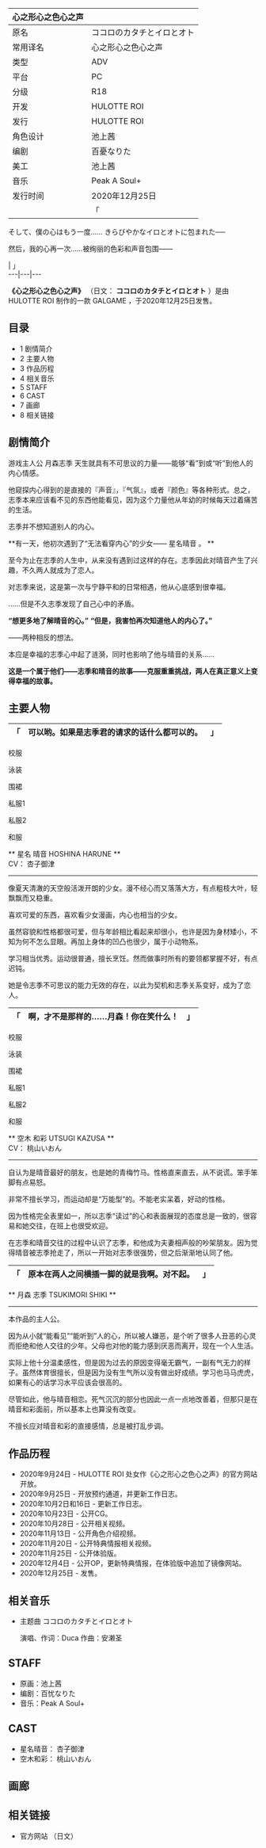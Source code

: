 |  心之形心之色心之声  ||
|---|---|
|原名  |  ココロのカタチとイロとオト   |
|常用译名  |  心之形心之色心之声   |
|类型  |  ADV   |
|平台  |  PC   |
|分级  |  R18   |
|开发  |  HULOTTE ROI   |
|发行  |  HULOTTE ROI   |
|角色设计  |  池上茜   |
|编剧  |  百憂なりた   |
|美工  |  池上茜   |
|音乐  |  Peak A Soul+   |
|发行时间  |  2020年12月25日   |
||  「|

そして、僕の心はもう一度…… きらびやかなイロとオトに包まれた──

然后，我的心再一次……被绚丽的色彩和声音包围——

|  」  
---|---|---  
  
**《心之形心之色心之声》** （日文：  **ココロのカタチとイロとオト** ）是由  HULOTTE ROI  制作的一款  GALGAME
，于2020年12月25日发售。

##  目录

  * 1  剧情简介 
  * 2  主要人物 
  * 3  作品历程 
  * 4  相关音乐 
  * 5  STAFF 
  * 6  CAST 
  * 7  画廊 
  * 8  相关链接 

##  剧情简介

游戏主人公  月森志季  天生就具有不可思议的力量——能够“看”到或“听”到他人的内心情感。

他窥探内心得到的是直接的『声音』，『气氛』，或者『颜色』等各种形式。总之，志季本来应该看不见的东西他能看见，因为这个力量他从年幼的时候每天过着痛苦的生活。

志季并不想知道别人的内心。

**有一天，他初次遇到了“无法看穿内心”的少女—— 星名晴音  。 **

至今为止在志季的人生中，从来没有遇到过这样的存在。志季因此对晴音产生了兴趣，不久两人就成为了恋人。

对志季来说，这是第一次与宁静平和的日常相遇，他从心底感到很幸福。

……但是不久志季发现了自己心中的矛盾。

**“想更多地了解晴音的心。”** **“但是，我害怕再次知道他人的内心了。”**

——两种相反的想法。

本应是幸福的志季心中起了涟漪，同时也影响了他与晴音的关系……

**这是一个属于他们——志季和晴音的故事——克服重重挑战，两人在真正意义上变得幸福的故事。**

##  主要人物

|  「  |  可以哟。如果是志季君的请求的话什么都可以的。  |  」   
---|---|---  
  
校服

泳装

围裙

私服1

私服2

和服

** 星名 晴音 HOSHINA HARUNE  **  
CV：  杏子御津

* * *

像夏天清澈的天空般活泼开朗的少女。漫不经心而又落落大方，有点粗枝大叶，轻飘飘而又稳重。

喜欢可爱的东西，喜欢看少女漫画，内心也相当的少女。

虽然容貌和性格都很可爱，但与年龄相比看起来却很小，也许是因为身材矮小，不知为何不怎么显眼。再加上身体的凹凸也很少，属于小动物系。

学习相当优秀。运动很普通，擅长烹饪。然而做事时所有的要领都掌握不好，有点迟钝。

她是令志季不可思议的能力无效的存在，以此为契机和志季关系变好，成为了恋人。

|  「  |  啊，才不是那样的……月森！你在笑什么！  |  」   
---|---|---  
  
校服

泳装

围裙

私服1

私服2

和服

** 空木 和彩 UTSUGI KAZUSA  **  
CV：  桃山いおん

* * *

自认为是晴音最好的朋友，也是她的青梅竹马。性格直来直去，从不说谎。笨手笨脚有点易怒。

非常不擅长学习，而运动却是“万能型”的。不能老实呆着，好动的性格。

因为性格完全表里如一，所以志季“读过”的心和表面展现的态度总是一致的，很容易和她交往，在班上也很受欢迎。

在志季和晴音交往的过程中认识了志季，和他成为夫妻相声般的吵架朋友。因为觉得晴音被志季抢走了，所以一开始对志季很强势，但之后渐渐地认同了他。

|  「  |  原本在两人之间横插一脚的就是我啊。对不起。  |  」   
---|---|---  
  
** 月森 志季 TSUKIMORI SHIKI  **

* * *

本作品的主人公。

因为从小就“能看见”“能听到”人的心，所以被人嫌恶，是个听了很多人丑恶的心灵而拒绝和他人交往的少年。父母也对他的能力感到厌恶而离开，现在一个人生活。

实际上他十分温柔感性，但是因为过去的原因变得毫无霸气，一副有气无力的样子。虽然体育很擅长，但是因为没有生气所以没有做出好成绩。学习也马马虎虎，如果有心的话学习水平应该会很高的。

尽管如此，他与晴音相恋。死气沉沉的部分也因此一点一点地改善着，但那只是在晴音和彩面前，所以基本上也算没有改变。

不擅长应对晴音和彩的直接感情，总是被打乱步调。

##  作品历程

  * 2020年9月24日 -  HULOTTE ROI  处女作《心之形心之色心之声》的官方网站开放。 
  * 2020年9月25日 - 开放预约通道，并更新工作日志。 
  * 2020年10月2日和16日 - 更新工作日志。 
  * 2020年10月23日 - 公开CG。 
  * 2020年10月28日 - 公开相关视频。 
  * 2020年11月13日 - 公开角色介绍视频。 
  * 2020年11月20日 - 公开特典情报相关视频。 
  * 2020年11月25日 - 公开体验版。 
  * 2020年12月4日 - 公开OP，更新特典情报，在体验版中追加了镜像网站。 
  * 2020年12月25日 - 发售。 

##  相关音乐

  * 主题曲  ココロのカタチとイロとオト 

     演唱、作词：Duca 
     作曲：安濑圣 

##  STAFF

  * 原画：池上茜 
  * 编剧：百忧なりた 
  * 音乐：Peak A Soul+ 

##  CAST

  * 星名晴音：  杏子御津 
  * 空木和彩：  桃山いおん 

##  画廊

##  相关链接

  * 官方网站  （日文） 

